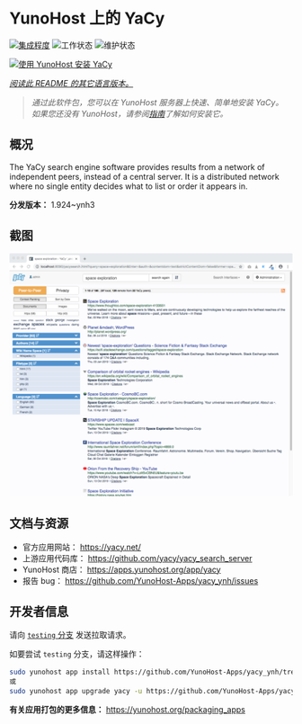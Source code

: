 <!--
注意：此 README 由 <https://github.com/YunoHost/apps/tree/master/tools/readme_generator> 自动生成
请勿手动编辑。
-->

# YunoHost 上的 YaCy

[![集成程度](https://apps.yunohost.org/badge/integration/yacy)](https://ci-apps.yunohost.org/ci/apps/yacy/)
![工作状态](https://apps.yunohost.org/badge/state/yacy)
![维护状态](https://apps.yunohost.org/badge/maintained/yacy)

[![使用 YunoHost 安装 YaCy](https://install-app.yunohost.org/install-with-yunohost.svg)](https://install-app.yunohost.org/?app=yacy)

*[阅读此 README 的其它语言版本。](./ALL_README.md)*

> *通过此软件包，您可以在 YunoHost 服务器上快速、简单地安装 YaCy。*  
> *如果您还没有 YunoHost，请参阅[指南](https://yunohost.org/install)了解如何安装它。*

## 概况

The YaCy search engine software provides results from a network of independent peers, instead of a central server.
It is a distributed network where no single entity decides what to list or order it appears in.


**分发版本：** 1.924~ynh3

## 截图

![YaCy 的截图](./doc/screenshots/screenshot01.png)

## 文档与资源

- 官方应用网站： <https://yacy.net/>
- 上游应用代码库： <https://github.com/yacy/yacy_search_server>
- YunoHost 商店： <https://apps.yunohost.org/app/yacy>
- 报告 bug： <https://github.com/YunoHost-Apps/yacy_ynh/issues>

## 开发者信息

请向 [`testing` 分支](https://github.com/YunoHost-Apps/yacy_ynh/tree/testing) 发送拉取请求。

如要尝试 `testing` 分支，请这样操作：

```bash
sudo yunohost app install https://github.com/YunoHost-Apps/yacy_ynh/tree/testing --debug
或
sudo yunohost app upgrade yacy -u https://github.com/YunoHost-Apps/yacy_ynh/tree/testing --debug
```

**有关应用打包的更多信息：** <https://yunohost.org/packaging_apps>
